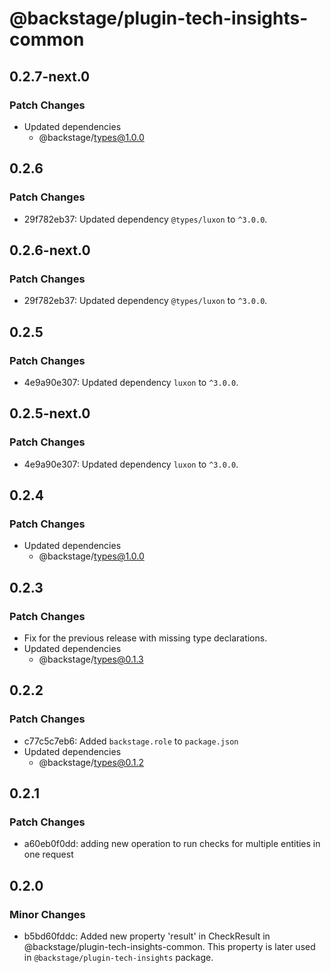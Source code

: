 # @backstage/plugin-tech-insights-common

## 0.2.7-next.0

### Patch Changes

- Updated dependencies
  - @backstage/types@1.0.0

## 0.2.6

### Patch Changes

- 29f782eb37: Updated dependency `@types/luxon` to `^3.0.0`.

## 0.2.6-next.0

### Patch Changes

- 29f782eb37: Updated dependency `@types/luxon` to `^3.0.0`.

## 0.2.5

### Patch Changes

- 4e9a90e307: Updated dependency `luxon` to `^3.0.0`.

## 0.2.5-next.0

### Patch Changes

- 4e9a90e307: Updated dependency `luxon` to `^3.0.0`.

## 0.2.4

### Patch Changes

- Updated dependencies
  - @backstage/types@1.0.0

## 0.2.3

### Patch Changes

- Fix for the previous release with missing type declarations.
- Updated dependencies
  - @backstage/types@0.1.3

## 0.2.2

### Patch Changes

- c77c5c7eb6: Added `backstage.role` to `package.json`
- Updated dependencies
  - @backstage/types@0.1.2

## 0.2.1

### Patch Changes

- a60eb0f0dd: adding new operation to run checks for multiple entities in one request

## 0.2.0

### Minor Changes

- b5bd60fddc: Added new property 'result' in CheckResult in @backstage/plugin-tech-insights-common. This property is later used in `@backstage/plugin-tech-insights` package.
